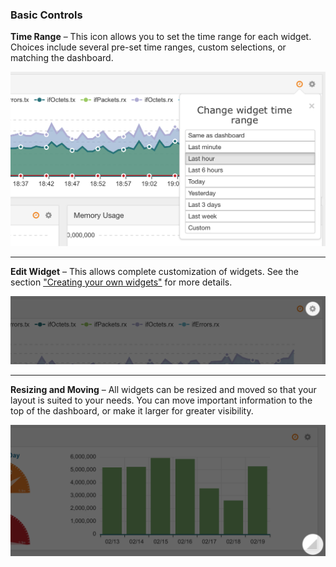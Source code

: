 <!-- @@@title:Widgets Overview@@@ -->

### Basic Controls

**Time Range** – This icon allows you to set the time range for each widget. Choices include several pre-set time ranges, custom selections, or matching the dashboard.

![Time Range](images/time-range.png)

---

**Edit Widget** – This allows complete customization of widgets. See the section ["Creating your own widgets"](/help/using_the_log_zilla_dashboard/creating_your_own_widgets) for more details.

![Edit Widget](images/edit-widget.png)

---

**Resizing and Moving** – All widgets can be resized and moved so that your layout is suited to your needs. You can move important information to the top of the dashboard, or make it larger for greater visibility.

![Resize Widget](images/resize-widget.png)
